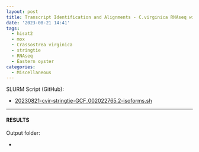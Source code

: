 ```yaml
---
layout: post
title: Transcript Identification and Alignments - C.virginica RNAseq with NCBI Genome GCF_002022765.2 Using Hisat2 and Stringtie on Mox Again
date: '2023-08-21 14:41'
tags: 
  - hisat2
  - mox
  - Crassostrea virginica
  - stringtie
  - RNAseq
  - Eastern oyster
categories: 
  - Miscellaneous
---
```




SLURM Script (GitHub):

- [20230821-cvir-stringtie-GCF_002022765.2-isoforms.sh](https://github.com/RobertsLab/sams-notebook/blob/master/sbatch_scripts/20230821-cvir-stringtie-GCF_002022765.2-isoforms.sh)




---

#### RESULTS

Output folder:

- []()

